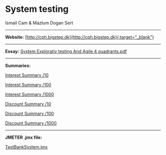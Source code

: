 # System testing
Ismail Cam & Mazlum Dogan Sert

---

**Website:**
[http://cph.bigstep.dk](http://cph.bigstep.dk){:target="_blank"}

---

**Essay:**
[System Explorativ testing And Agile 4 quadrants.pdf](https://github.com/bigstepdenmark/system-testing/blob/master/System%20Explorativ%20testing%20And%20Agile%204%20quadrants.pdf)

---

**Summaries:** 

[Interest Summary /10](https://github.com/bigstepdenmark/system-testing/blob/master/InterestReport10.csv)

[Interest Summary /100](https://github.com/bigstepdenmark/system-testing/blob/master/InterestReport100.csv)

[Interest Summary /1000](https://github.com/bigstepdenmark/system-testing/blob/master/InterestReport1000.csv)

[Discount Summary /10](https://github.com/bigstepdenmark/system-testing/blob/master/discountReport10.csv)

[Discount Summary /100](https://github.com/bigstepdenmark/system-testing/blob/master/discountReport10.csv)

[Discount Summary /1000](https://github.com/bigstepdenmark/system-testing/blob/master/discountReport10.csv)


---

**JMETER .jmx file:**

[TestBankSystem.jmx](https://github.com/bigstepdenmark/system-testing/blob/master/TestBankSystem.jmx)
